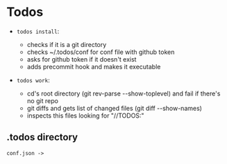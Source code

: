 # Todos

* `todos install`: 
	* checks if it is a git directory 
	* checks ~/.todos/conf for conf file with github token
	* asks for github token if it doesn't exist
	* adds precommit hook and makes it executable

* `todos work`: 
	* cd's root directory (git rev-parse --show-toplevel) and fail if there's no git repo
	* git diffs and gets list of changed files (git diff --show-names)
	* inspects this files looking for "//TODOS:"


## .todos directory
	conf.json ->